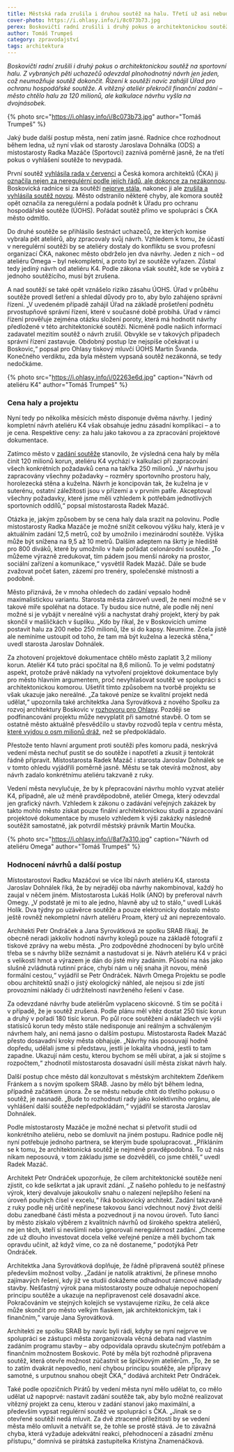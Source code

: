 ```yaml
---
title: Městská rada zrušila i druhou soutěž na halu. Třetí už asi nebude
cover-photo: https://i.ohlasy.info/i/8c073b73.jpg
perex: Boskovičtí radní zrušili i druhý pokus o architektonickou soutěž na sportovní halu. Z vybraných pěti uchazečů odevzdal plnohodnotný návrh jen jeden, což neumožňuje soutěž dokončit.
author: Tomáš Trumpeš
category: zpravodajství
tags: architektura
---
```


*Boskovičtí radní zrušili i druhý pokus o architektonickou soutěž na sportovní halu. Z vybraných pěti uchazečů odevzdal plnohodnotný návrh jen jeden, což neumožňuje soutěž dokončit. Řízení k soutěži navíc zahájil Úřad pro ochranu hospodářské soutěže. A vítězný ateliér překročil finanční zadání – město chtělo halu za 120 milionů, ale kalkulace návrhu vyšla na dvojnásobek.*

{% photo src="https://i.ohlasy.info/i/8c073b73.jpg" author="Tomáš Trumpeš" %}

Jaký bude další postup města, není zatím jasné. Radnice chce rozhodnout během ledna, už nyní však od starosty Jaroslava Dohnálka (ODS) a místostarosty Radka Mazáče (Sportovci) zaznívá poměrně jasně, že na třetí pokus o vyhlášení soutěže to nevypadá.

První soutěž [vyhlásila rada v červenci](https://ohlasy.info/clanky/2020/07/z-radnice.html) a Česká komora architektů (ČKA) ji [označila nejen za neregulérní podle jejích řádů, ale dokonce za nezákonnou](https://ohlasy.info/clanky/2020/07/nezakonna-soutez.html). Boskovická radnice si za soutěží [nejprve stála](https://ohlasy.info/clanky/2020/08/soutez-hala.html), nakonec ji ale [zrušila a vyhlásila soutěž novou](https://ohlasy.info/clanky/2020/08/soutez-podruhe.html). Město odstranilo některé chyby, ale komora soutěž opět označila za neregulérní a podala podnět k Úřadu pro ochranu hospodářské soutěže (ÚOHS). Pořádat soutěž přímo ve spolupráci s ČKA město odmítlo.

Do druhé soutěže se přihlásilo šestnáct uchazečů, ze kterých komise vybrala pět ateliérů, aby zpracovaly svůj návrh. Vzhledem k tomu, že účastí v neregulérní soutěži by se ateliéry dostaly do konfliktu se svou profesní organizací ČKA, nakonec město obdrželo jen dva návrhy. Jeden z nich – od ateliéru Omega – byl nekompletní, a proto byl ze soutěže vyřazen. Zůstal tedy jediný návrh od ateliéru K4. Podle zákona však soutěž, kde se vybírá z jednoho soutěžícího, musí být zrušena.

A nad soutěží se také opět vznášelo riziko zásahu ÚOHS. Úřad v průběhu soutěže provedl šetření a shledal důvody pro to, aby bylo zahájeno správní řízení. „V uvedeném případě zahájil Úřad na základě prošetření podnětu prvostupňové správní řízení, které v současné době probíhá. Úřad v rámci řízení prověřuje zejména otázku složení poroty, která má hodnotit návrhy předložené v této architektonické soutěži. Nicméně podle našich informací zadavatel mezitím soutěž o návrh zrušil. Obvykle se v takových případech správní řízení zastavuje. Obdobný postup lze nejspíše očekávat i u Boskovic,“ popsal pro Ohlasy tiskový mluvčí ÚOHS Martin Švanda. Konečného verdiktu, zda byla městem vypsaná soutěž nezákonná, se tedy nedočkáme.

{% photo src="https://i.ohlasy.info/i/02263e6d.jpg" caption="Návrh od ateliéru K4" author="Tomáš Trumpeš" %}

### Cena haly a projektu

Nyní tedy po několika měsících město disponuje dvěma návrhy. I jediný kompletní návrh ateliéru K4 však obsahuje jednu zásadní komplikaci – a to je cena. Respektive ceny: za halu jako takovou a za zpracování projektové dokumentace.

Zatímco město v [zadání soutěže](https://data.ohlasy.info/2020/soutez-hala-zadani.pdf) stanovilo, že výsledná cena haly by měla činit 120 milionů korun, ateliéru K4 vychází v kalkulaci při zapracování všech konkrétních požadavků cena na takřka 250 milionů. „V návrhu jsou zapracovány všechny požadavky – rozměry sportovního prostoru haly, horolezecká stěna a kuželna. Návrh je koncipován tak, že kuželna je v suterénu, ostatní záležitosti jsou v přízemí a v prvním patře. Akceptoval všechny požadavky, které jsme měli vzhledem k potřebám jednotlivých sportovních oddílů,“ popsal místostarosta Radek Mazáč. 

Otázka je, jakým způsobem by se cena haly dala srazit na polovinu. Podle místostarosty Radka Mazáče je možné snížit celkovou výšku haly, která je v aktuálním zadání 12,5 metrů, což by umožnilo i mezinárodní soutěže. Výška může být snížena na 9,5 až 10 metrů. Dalším adeptem na škrty je hlediště pro 800 diváků, které by umožnilo v hale pořádat celonárodní soutěže. „To můžeme výrazně zredukovat, tím pádem jsou menší nároky na prostor, sociální zařízení a komunikace,“ vysvětlil Radek Mazáč. Dále se bude zvažovat počet šaten, zázemí pro trenéry, společenské místnosti a podobně. 

Město přiznává, že v mnoha ohledech do zadání vepsalo hodně maximalistickou variantu. Starosta města zároveň uvedl, že není možné se v takové míře spoléhat na dotace. Ty budou sice nutné, ale podle něj není možné si je vybájit v nereálné výši a nachystat drahý projekt, který by pak skončil v mašličkách v šuplíku. „Kdo by říkal, že v Boskovicích umíme postavit halu za 200 nebo 250 milionů, lže si do kapsy. Neumíme. Zcela jistě ale nemíníme ustoupit od toho, že tam má být kuželna a lezecká stěna,“ uvedl starosta Jaroslav Dohnálek.

Za zhotovení projektové dokumentace chtělo město zaplatit 3,2 miliony korun. Ateliér K4 tuto práci spočítal na 8,6 milionů. To je velmi podstatný aspekt, protože právě náklady na vytvoření projektové dokumentace byly pro město hlavním argumentem, proč nevyhlašovat soutěž ve spolupráci s architektonickou komorou. Ušetřit tímto způsobem na tvorbě projektu se však ukazuje jako nereálné. „Za takové peníze se kvalitní projekt nedá udělat,“ upozornila také architektka Jana Syrovátková z nového Spolku za rozvoj architektury Boskovic v [rozhovoru pro Ohlasy](https://ohlasy.info/clanky/2020/12/prichazi-srab.html). Později se podfinancování projektu může nevyplatit při samotné stavbě. O tom se ostatně město aktuálně přesvědčilo u stavby rozvodů tepla v centru města, [které vyjdou o osm milionů dráž](https://ohlasy.info/clanky/2020/12/zastupitelstvo.html), než se předpokládalo.

Přestože tento hlavní argument proti soutěži přes komoru padá, neskrývá vedení města nechuť pustit se do soutěže i napotřetí a zkusit ji tentokrát řádně připravit. Místostarosta Radek Mazáč i starosta Jaroslav Dohnálek se v tomto ohledu vyjádřili poměrně jasně. Městu se tak otevírá možnost, aby návrh zadalo konkrétnímu ateliéru takzvaně z ruky.

Vedení města nevylučuje, že by k přepracování návrhu mohlo vyzvat ateliér K4, případně, ale už méně pravděpodobně, ateliér Omega, který odevzdal jen grafický návrh. Vzhledem k zákonu o zadávání veřejných zakázek by takto mohlo město získat pouze finální architektonickou studii a zpracování projektové dokumentace by muselo vzhledem k výši zakázky následně soutěžit samostatně, jak potvrdil městský právník Martin Moučka.

{% photo src="https://i.ohlasy.info/i/8af7a310.jpg" caption="Návrh od ateliéru Omega" author="Tomáš Trumpeš" %}

### Hodnocení návrhů a další postup

Místostarostovi Radku Mazáčovi se více líbí návrh ateliéru K4, starosta Jaroslav Dohnálek říká, že by nejraději oba návrhy nakombinoval, každý ho zaujal v něčem jiném. Místostarosta Lukáš Holík (ANO) by preferoval návrh Omegy. „V podstatě je mi to ale jedno, hlavně aby už to stálo,“ uvedl Lukáš Holík. Dva týdny po uzávěrce soutěže a pouze elektronicky dostalo město ještě rovněž nekompletní návrh ateliéru Proam, který už ani neprezentovalo.

Architekti Petr Ondráček a Jana Syrovátková ze spolku SRAB říkají, že obecně neradi jakkoliv hodnotí návrhy kolegů pouze na základě fotografií z tiskové zprávy na webu města. „Pro zodpovědné zhodnocení by bylo určitě třeba se s návrhy blíže seznámit a nastudovat si je. Návrh ateliéru K4 v práci s velikostí hmot a výrazem je dán do jisté míry zadáním. Působí na nás jako slušně zvládnutá rutinní práce, chybí nám u něj snaha jít novou, méně formální cestou,“ vyjádřil se Petr Ondráček. Návrh Omega Projektu se podle obou architektů snaží o jistý ekologický náhled, ale nejsou si zde jistí provozními náklady či udržitelností navrženého řešení v čase.

Za odevzdané návrhy bude ateliérům vyplaceno skicovné. S tím se počítá i v případě, že je soutěž zrušená. Podle plánu měl vítěz dostat 250 tisíc korun a druhý v pořadí 180 tisíc korun. Po půl roce soutěžení a nákladech ve výši statisíců korun tedy město stále nedisponuje ani reálným a schváleným návrhem haly, ani nemá jasno o dalším postupu. Místostarosta Radek Mazáč přesto dosavadní kroky města obhajuje. „Návrhy nás posouvají hodně dopředu, udělali jsme si představu, jestli je lokalita vhodná, jestli to tam zapadne. Ukazují nám cestu, kterou bychom se měli ubírat, a jak si stojíme s rozpočtem,“ zhodnotil místostarosta dosavadní úsilí města získat návrh haly.

Další postup chce město dál konzultovat s městským architektem Zdeňkem Fránkem a s novým spolkem SRAB. Jasno by mělo být během ledna, případně začátkem února. Že se městu nebude chtít do třetího pokusu o soutěž, je nasnadě. „Bude to rozhodnutí rady jako kolektivního orgánu, ale vyhlášení další soutěže nepředpokládám,“ vyjádřil se starosta Jaroslav Dohnálek. 

Podle místostarosty Mazáče je možné nechat si přetvořit studii od konkrétního ateliéru, nebo se domluvit na jiném postupu. Radnice podle něj nyní potřebuje jednoho partnera, se kterým bude spolupracovat. „Přikláním se k tomu, že architektonická soutěž je nejméně pravděpodobná. To už nás nikam neposouvá, v tom základu jsme se dozvěděli, co jsme chtěli,“ uvedl Radek Mazáč. 

Architekt Petr Ondráček upozorňuje, že cílem architektonické soutěže není zjistit, co kde seškrtat a jak upravit zdání. „Z našeho pohledu to je nešťastný výrok, který devalvuje jakoukoliv snahu o nalezení nejlepšího řešení na úroveň pouhých čísel v excelu,“ říká boskovický architekt. Zadání takzvaně z ruky podle něj určitě nepřinese takovou šanci vdechnout nový život delší dobu zanedbané části města a pozvednout ji na novou úroveň. Tuto šanci by město získalo výběrem z kvalitních návrhů od širokého spektra ateliérů, ne jen těch, kteří si nevšimli nebo ignorovali neregulérnost zadání. „Chceme zde už dlouho investovat docela velké veřejné peníze a měli bychom tak opravdu učinit, až když víme, co za ně dostaneme,“ podotýká Petr Ondráček.

Architektka Jana Syrovátková doplňuje, že řádně připravená soutěž přinese především možnost volby. „Zadání je natolik atraktivní, že přinese mnoho zajímavých řešení, kdy již ve studii dokážeme odhadnout rámcové náklady stavby. Nešťastný výrok pana místostarosty pouze odhaluje nepochopení principu soutěže a ukazuje na nepřipravenost celé dosavadní akce. Pokračováním ve stejných kolejích se vystavujeme riziku, že celá akce může skončit pro město velkým fiaskem, jak architektonickým, tak i finančním,“ varuje Jana Syrovátková.

Architekti ze spolku SRAB by navíc byli rádi, kdyby se nyní nejprve ve spolupráci se zástupci města zorganizovala věcná debata nad vlastním zadáním programu stavby – aby odpovídala opravdu skutečným potřebám a finančním možnostem Boskovic. Poté by měla být rozhodně připravena soutěž, která otevře možnost zúčastnit se špičkovým ateliérům. „To, že se to zatím dvakrát nepovedlo, není chybou principu soutěže, ale přípravy samotné, s urputnou snahou obejít ČKA,“ dodává architekt Petr Ondráček.

Také podle opozičních Pirátů by vedení města nyní mělo udělat to, co mělo udělat už napoprvé: nastavit zadání soutěže tak, aby bylo možné realizovat vítězný projekt za cenu, kterou v zadání stanoví jako maximální, a především vypsat regulérní soutěž ve spolupráci s ČKA. „Jinak se o otevřené soutěží nedá mluvit. Za dvě ztracené příležitosti by se vedení města mělo omluvit a netvářit se, že tohle se prostě stává. Je to závažná chyba, která vyžaduje adekvátní reakci, přehodnocení a zásadní změnu přístupu,“ domnívá se pirátská zastupitelka Kristýna Znamenáčková.
